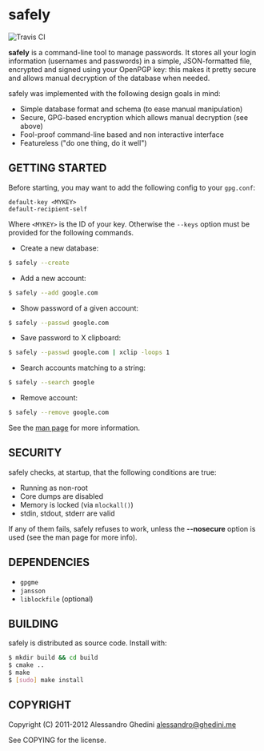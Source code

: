 safely
======

![Travis CI](https://secure.travis-ci.org/ghedo/safely.png)

**safely** is a command-line tool to manage passwords. It stores all your
login information (usernames and passwords) in a simple, JSON-formatted
file, encrypted and signed using your OpenPGP key: this makes it pretty
secure and allows manual decryption of the database when needed.

safely was implemented with the following design goals in mind:

 * Simple database format and schema (to ease manual manipulation)
 * Secure, GPG-based encryption which allows manual decryption (see above)
 * Fool-proof command-line based and non interactive interface
 * Featureless ("do one thing, do it well")

## GETTING STARTED

Before starting, you may want to add the following config to your `gpg.conf`:

```
default-key <MYKEY>
default-recipient-self
```

Where `<MYKEY>` is the ID of your key. Otherwise the `--keys` option must be
provided for the following commands.

 * Create a new database:

```bash
$ safely --create
```

 * Add a new account:

```bash
$ safely --add google.com
```

 * Show password of a given account:

```bash
$ safely --passwd google.com
```

 * Save password to X clipboard:

```bash
$ safely --passwd google.com | xclip -loops 1
```

 * Search accounts matching to a string:

```bash
$ safely --search google
```

 * Remove account:

```bash
$ safely --remove google.com
```

See the [man page](http://ghedo.github.io/safely/) for more information.

## SECURITY

safely checks, at startup, that the following conditions are true:

 * Running as non-root
 * Core dumps are disabled
 * Memory is locked (via `mlockall()`)
 * stdin, stdout, stderr are valid

If any of them fails, safely refuses to work, unless the **--nosecure**
option is used (see the man page for more info).

## DEPENDENCIES

 * `gpgme`
 * `jansson`
 * `liblockfile` (optional)

## BUILDING

safely is distributed as source code. Install with:

```bash
$ mkdir build && cd build
$ cmake ..
$ make
$ [sudo] make install
```

## COPYRIGHT

Copyright (C) 2011-2012 Alessandro Ghedini <alessandro@ghedini.me>

See COPYING for the license.
